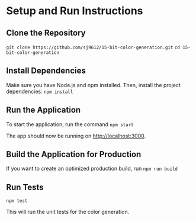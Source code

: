 # Setup and Run Instructions

## Clone the Repository

`git clone https://github.com/sj9612/15-bit-color-generation.git`
`cd 15-bit-color-generation`

## Install Dependencies

Make sure you have Node.js and npm installed. Then, install the project dependencies:
`npm install`

## Run the Application

To start the application, run the command `npm start`

The app should now be running on [http://localhost:3000](http://localhost:3000).

## Build the Application for Production

If you want to create an optimized production build, run `npm run build`

## Run Tests

`npm test`

This will run the unit tests for the color generation.
